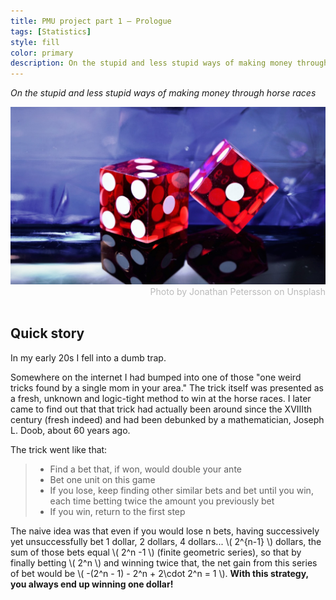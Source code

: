 ```yaml
---
title: PMU project part 1 — Prologue
tags: [Statistics]
style: fill
color: primary
description: On the stupid and less stupid ways of making money through horse races.
---
```


<script type="text/javascript"
        src="https://cdnjs.cloudflare.com/ajax/libs/mathjax/2.7.0/MathJax.js?config=TeX-AMS_CHTML"></script>

*On the stupid and less stupid ways of making money through horse races*

<img src="../images/dice.jpg">
<div style="color: #BABABA; text-align:right">Photo by Jonathan Petersson on Unsplash</div>
<br>

## Quick story

In my early 20s I fell into a dumb trap.

Somewhere on the internet I had bumped into one of those "one weird tricks found by a single mom in your area." The trick itself
was presented as a fresh, unknown and logic-tight method to win at the horse races. I later came to find out that that trick had actually been around since the XVIIIth century (fresh indeed) and had been debunked by a mathematician, Joseph L. Doob, about 60 years ago.

The trick went like that:

> - Find a bet that, if won, would double your ante
> - Bet one unit on this game
> - If you lose, keep finding other similar bets and bet until you win, each time betting twice the amount you previously bet
> - If you win, return to the first step

The naive idea was that even if you would lose n bets, having successively yet unsuccessfully bet 1 dollar, 2 dollars, 4 dollars... \\( 2^{n-1} \\) dollars, the sum of those bets equal \\( 2^n -1 \\) (finite geometric series), so that by finally betting \\( 2^n \\) and winning twice that, the net gain from this series of bet would be \\( -(2^n - 1) - 2^n + 2\cdot 2^n = 1 \\). **With this strategy, you always end up winning one dollar!**



